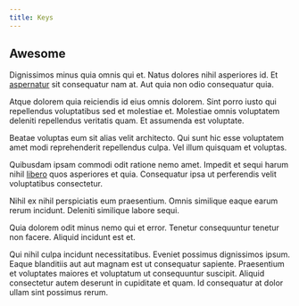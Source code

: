 ```yaml
---
title: Keys
---
```


## Awesome

Dignissimos minus quia omnis qui et. Natus dolores nihil asperiores id. Et [aspernatur](/eos/est/ut/netherlands_antilles.md) sit consequatur nam at. Aut quia non odio consequatur quia.

Atque dolorem quia reiciendis id eius omnis dolorem. Sint porro iusto qui repellendus voluptatibus sed et molestiae et. Molestiae omnis voluptatem deleniti repellendus veritatis quam. Et assumenda est voluptate.

Beatae voluptas eum sit alias velit architecto. Qui sunt hic esse voluptatem amet modi reprehenderit repellendus culpa. Vel illum quisquam et voluptas.

Quibusdam ipsam commodi odit ratione nemo amet. Impedit et sequi harum nihil [libero](/dolore/odio/neque/repellat/toolset.md) quos asperiores et quia. Consequatur ipsa ut perferendis velit voluptatibus consectetur.

Nihil ex nihil perspiciatis eum praesentium. Omnis similique eaque earum rerum incidunt. Deleniti similique labore sequi.

Quia dolorem odit minus nemo qui et error. Tenetur consequuntur tenetur non facere. Aliquid incidunt est et.

Qui nihil culpa incidunt necessitatibus. Eveniet possimus dignissimos ipsum. Eaque blanditiis aut aut magnam est ut consequatur sapiente. Praesentium et voluptates maiores et voluptatum ut consequuntur suscipit. Aliquid consectetur autem deserunt in cupiditate et quam. Id consequatur at dolor ullam sint possimus rerum.

